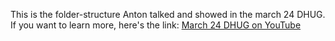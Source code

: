 This is the folder-structure Anton talked and showed in the march 24 DHUG. If you want to learn more, here's the link: <a href="https://www.youtube.com/watch?v=dBJZetIHRJM" target="_blank">March 24 DHUG on YouTube</a>

